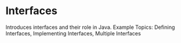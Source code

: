 # Interfaces
Introduces interfaces and their role in Java. Example Topics: Defining Interfaces, Implementing Interfaces, Multiple Interfaces

